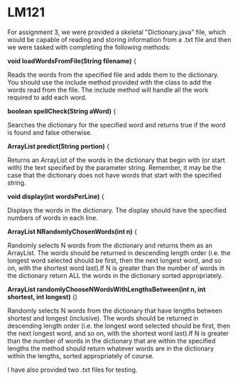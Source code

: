 # LM121
For assignment 3, we were provided a skeletal "Dictionary.java" file, which would be capable of reading and storing information from a .txt file and then we were tasked with completing the following methods:



<b>void loadWordsFromFile(String filename)</b> {

Reads the words from the specified file and adds them to the dictionary. You should use the include method provided with the class to add the words read from the file. The include method will handle all the work required to add each word.
	

 

<b>boolean spellCheck(String aWord)</b> {

Searches the dictionary for the specified word and returns true if the word is found and false otherwise.
	

 

<b>ArrayList<String> predict(String portion)</b> {

Returns an ArrayList of the words in the dictionary that begin with (or start with) the text specified by the parameter string. Remember, it may be the case that the dictionary does not have words that start with the specified string.
	

 

<b>void display(int wordsPerLine)</b> {

Displays the words in the dictionary. The display should have the specified numbers of words in each line.
	

 

<b>ArrayList<String> NRandomlyChosenWords(int n)</b> {

Randomly selects N words from the dictionary and returns them as an ArrayList. The words should be returned in descending length order (i.e. the longest word selected should be first, then the next longest word, and so on, with the shortest word last).If N is greater than the number of words in the dictionary return ALL the words in the dictionary sorted appropriately.
	

 

<b>ArrayList<String> randomlyChooseNWordsWithLengthsBetween(int n, int shortest, int longest)</b> {)

Randomly selects N words from the dictionary that have lengths between shortest and longest (inclusive). The words should be returned in descending length order (i.e. the longest word selected should be first, then the next longest word, and so on, with the shortest word last).If N is greater than the number of words in the dictionary that are within the specified lengths the method should return whatever words are in the dictionary within the lengths, sorted appropriately of course.
	

I have also provided two .txt files for testing.
